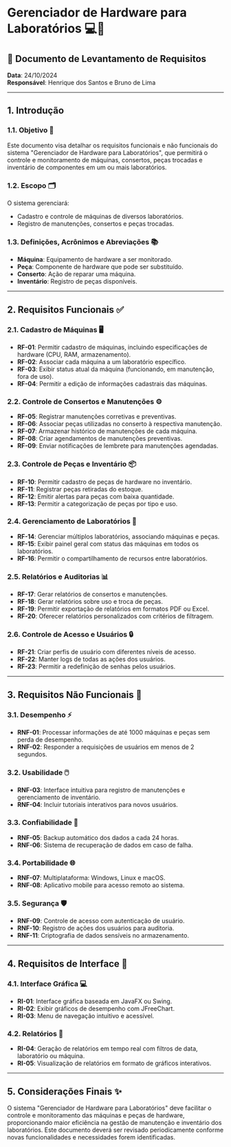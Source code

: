 # Gerenciador de Hardware para Laboratórios 💻🔧

## 📄 Documento de Levantamento de Requisitos

**Data**: 24/10/2024  
**Responsável**: Henrique dos Santos e Bruno de Lima 

---

## 1. Introdução

### 1.1. Objetivo 🎯

Este documento visa detalhar os requisitos funcionais e não funcionais do sistema "Gerenciador de Hardware para Laboratórios", que permitirá o controle e monitoramento de máquinas, consertos, peças trocadas e inventário de componentes em um ou mais laboratórios.

### 1.2. Escopo 🗂️

O sistema gerenciará:
- Cadastro e controle de máquinas de diversos laboratórios.
- Registro de manutenções, consertos e peças trocadas.

### 1.3. Definições, Acrônimos e Abreviações 📚

- **Máquina**: Equipamento de hardware a ser monitorado.
- **Peça**: Componente de hardware que pode ser substituído.
- **Conserto**: Ação de reparar uma máquina.
- **Inventário**: Registro de peças disponíveis.

---

## 2. Requisitos Funcionais ✅

### 2.1. Cadastro de Máquinas 🖥️

- **RF-01**: Permitir cadastro de máquinas, incluindo especificações de hardware (CPU, RAM, armazenamento).
- **RF-02**: Associar cada máquina a um laboratório específico.
- **RF-03**: Exibir status atual da máquina (funcionando, em manutenção, fora de uso).
- **RF-04**: Permitir a edição de informações cadastrais das máquinas.

### 2.2. Controle de Consertos e Manutenções ⚙️

- **RF-05**: Registrar manutenções corretivas e preventivas.
- **RF-06**: Associar peças utilizadas no conserto à respectiva manutenção.
- **RF-07**: Armazenar histórico de manutenções de cada máquina.
- **RF-08**: Criar agendamentos de manutenções preventivas.
- **RF-09**: Enviar notificações de lembrete para manutenções agendadas.

### 2.3. Controle de Peças e Inventário 📦

- **RF-10**: Permitir cadastro de peças de hardware no inventário.
- **RF-11**: Registrar peças retiradas do estoque.
- **RF-12**: Emitir alertas para peças com baixa quantidade.
- **RF-13**: Permitir a categorização de peças por tipo e uso.

### 2.4. Gerenciamento de Laboratórios 🏢

- **RF-14**: Gerenciar múltiplos laboratórios, associando máquinas e peças.
- **RF-15**: Exibir painel geral com status das máquinas em todos os laboratórios.
- **RF-16**: Permitir o compartilhamento de recursos entre laboratórios.

### 2.5. Relatórios e Auditorias 📊

- **RF-17**: Gerar relatórios de consertos e manutenções.
- **RF-18**: Gerar relatórios sobre uso e troca de peças.
- **RF-19**: Permitir exportação de relatórios em formatos PDF ou Excel.
- **RF-20**: Oferecer relatórios personalizados com critérios de filtragem.

### 2.6. Controle de Acesso e Usuários 🔒

- **RF-21**: Criar perfis de usuário com diferentes níveis de acesso.
- **RF-22**: Manter logs de todas as ações dos usuários.
- **RF-23**: Permitir a redefinição de senhas pelos usuários.

---

## 3. Requisitos Não Funcionais 🚀

### 3.1. Desempenho ⚡

- **RNF-01**: Processar informações de até 1000 máquinas e peças sem perda de desempenho.
- **RNF-02**: Responder a requisições de usuários em menos de 2 segundos.

### 3.2. Usabilidade 🖱️

- **RNF-03**: Interface intuitiva para registro de manutenções e gerenciamento de inventário.
- **RNF-04**: Incluir tutoriais interativos para novos usuários.

### 3.3. Confiabilidade 🔄

- **RNF-05**: Backup automático dos dados a cada 24 horas.
- **RNF-06**: Sistema de recuperação de dados em caso de falha.

### 3.4. Portabilidade 🌐

- **RNF-07**: Multiplataforma: Windows, Linux e macOS.
- **RNF-08**: Aplicativo mobile para acesso remoto ao sistema.

### 3.5. Segurança 🛡️

- **RNF-09**: Controle de acesso com autenticação de usuário.
- **RNF-10**: Registro de ações dos usuários para auditoria.
- **RNF-11**: Criptografia de dados sensíveis no armazenamento.

---

## 4. Requisitos de Interface 🎨

### 4.1. Interface Gráfica 💻

- **RI-01**: Interface gráfica baseada em JavaFX ou Swing.
- **RI-02**: Exibir gráficos de desempenho com JFreeChart.
- **RI-03**: Menu de navegação intuitivo e acessível.

### 4.2. Relatórios 📑

- **RI-04**: Geração de relatórios em tempo real com filtros de data, laboratório ou máquina.
- **RI-05**: Visualização de relatórios em formato de gráficos interativos.

---

## 5. Considerações Finais ✨

O sistema "Gerenciador de Hardware para Laboratórios" deve facilitar o controle e monitoramento das máquinas e peças de hardware, proporcionando maior eficiência na gestão de manutenção e inventário dos laboratórios. Este documento deverá ser revisado periodicamente conforme novas funcionalidades e necessidades forem identificadas.
